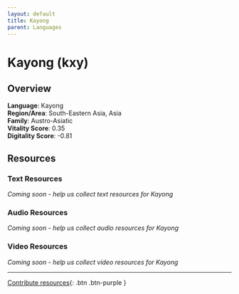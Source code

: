 ```yaml
---
layout: default
title: Kayong
parent: Languages
---
```


# Kayong (kxy)

## Overview

**Language**: Kayong  
**Region/Area**: South-Eastern Asia, Asia  
**Family**: Austro-Asiatic  
**Vitality Score**: 0.35  
**Digitality Score**: -0.81  

## Resources

### Text Resources
*Coming soon - help us collect text resources for Kayong*

### Audio Resources
*Coming soon - help us collect audio resources for Kayong*

### Video Resources
*Coming soon - help us collect video resources for Kayong*

---

[Contribute resources](https://fairtrain.github.io/){: .btn .btn-purple }
